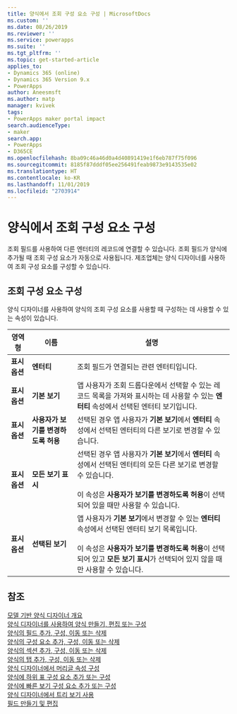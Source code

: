 ```yaml
---
title: 양식에서 조회 구성 요소 구성 | MicrosoftDocs
ms.custom: ''
ms.date: 08/26/2019
ms.reviewer: ''
ms.service: powerapps
ms.suite: ''
ms.tgt_pltfrm: ''
ms.topic: get-started-article
applies_to:
- Dynamics 365 (online)
- Dynamics 365 Version 9.x
- PowerApps
author: Aneesmsft
ms.author: matp
manager: kvivek
tags:
- PowerApps maker portal impact
search.audienceType:
- maker
search.app:
- PowerApps
- D365CE
ms.openlocfilehash: 8ba09c46a46d0a4d40891419e1f6eb787f75f096
ms.sourcegitcommit: 8185f87dddf05ee256491feab9873e9143535e02
ms.translationtype: HT
ms.contentlocale: ko-KR
ms.lasthandoff: 11/01/2019
ms.locfileid: "2703914"
---
```

# <a name="configure-a-lookup-component-on-a-form"></a>양식에서 조회 구성 요소 구성  
조회 필드를 사용하여 다른 엔터티의 레코드에 연결할 수 있습니다. 조회 필드가 양식에 추가될 때 조회 구성 요소가 자동으로 사용됩니다. 제조업체는 양식 디자이너를 사용하여 조회 구성 요소를 구성할 수 있습니다.

## <a name="configure-a-lookup-component"></a>조회 구성 요소 구성
양식 디자이너를 사용하여 양식의 조회 구성 요소를 사용할 때 구성하는 데 사용할 수 있는 속성이 있습니다.


<!--from editor: "Drop-down" should only be an adjective. In the following table, is it a list? A menu? -->


|영역형  |이름  |설명  |
|---------|---------|---------|
| **표시 옵션** | **엔터티** |  조회 필드가 연결되는 관련 엔터티입니다. |
| **표시 옵션** | **기본 보기** |  앱 사용자가 조회 드롭다운에서 선택할 수 있는 레코드 목록을 가져와 표시하는 데 사용할 수 있는 **엔터티** 속성에서 선택된 엔터티 보기입니다. |
| **표시 옵션** | **사용자가 보기를 변경하도록 허용** |  선택된 경우 앱 사용자가 **기본 보기**에서 **엔터티** 속성에서 선택된 엔터티의 다른 보기로 변경할 수 있습니다. |
| **표시 옵션** | **모든 보기 표시** |  선택된 경우 앱 사용자가 **기본 보기**에서 **엔터티** 속성에서 선택된 엔터티의 모든 다른 보기로 변경할 수 있습니다. <br /><br />이 속성은 **사용자가 보기를 변경하도록 허용**이 선택되어 있을 때만 사용할 수 있습니다. |
| **표시 옵션** | **선택된 보기** |  앱 사용자가 **기본 보기**에서 변경할 수 있는 **엔터티** 속성에서 선택된 엔터티 보기 목록입니다. <br /><br />이 속성은 **사용자가 보기를 변경하도록 허용**이 선택되어 있고 **모든 보기 표시**가 선택되어 있지 않을 때만 사용할 수 있습니다. |

## <a name="see-also"></a>참조
[모델 기반 양식 디자이너 개요](form-designer-overview.md)  
[양식 디자이너를 사용하여 양식 만들기, 편집 또는 구성](create-and-edit-forms.md)  
[양식의 필드 추가, 구성, 이동 또는 삭제](add-move-or-delete-fields-on-form.md)  
[양식의 구성 요소 추가, 구성, 이동 또는 삭제](add-move-configure-or-delete-components-on-form.md)  
[양식의 섹션 추가, 구성, 이동 또는 삭제](add-move-or-delete-sections-on-form.md)  
[양식의 탭 추가, 구성, 이동 또는 삭제](add-move-or-delete-tabs-on-form.md)  
[양식 디자이너에서 머리글 속성 구성](form-designer-header-properties.md)  
[양식에 하위 표 구성 요소 추가 또는 구성](form-designer-add-configure-subgrid.md)  
[양식에 빠른 보기 구성 요소 추가 또는 구성](form-designer-add-configure-quickview.md)  
[양식 디자이너에서 트리 보기 사용](using-tree-view-on-form.md)  
[필드 만들기 및 편집](../common-data-service/create-edit-field-portal.md)  
